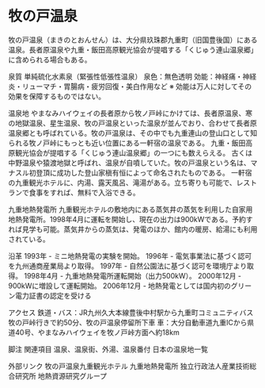 # 牧の戸温泉

牧の戸温泉（まきのとおんせん）は、大分県玖珠郡九重町（旧国豊後国）にある温泉。長者原温泉や九重・飯田高原観光協会が提唱する「くじゅう連山温泉郷」に含められる場合もある。

泉質
単純硫化水素泉（緊張性低張性温泉）
泉色：無色透明
効能：神経痛・神経炎・リューマチ・胃腸病・疲労回復・美白作用など
※ 効能は万人に対してその効果を保障するものではない。

温泉地
やまなみハイウェイの長者原から牧ノ戸峠にかけては、長者原温泉、寒の地獄温泉、星生温泉、牧の戸温泉といった温泉が並んでおり、合わせて長者原温泉郷とも呼ばれている。牧の戸温泉は、その中でも九重連山の登山口として知られる牧ノ戸峠にもっとも近い位置にある一軒宿の温泉である。
九重・飯田高原観光協会が提唱する「くじゅう連山温泉郷」の一つにも数えらえる。
古くは中野温泉や猿渡地獄と呼ばれ、温泉が自噴していた。牧の戸温泉という名は、マナスル初登頂に成功した登山家槇有恒によって命名されたものである。
一軒宿の九重観光ホテルに、内湯、露天風呂、滝湯がある。立ち寄りも可能で、レストランで食事をすれば、無料で入浴できる。

九重地熱発電所
九重観光ホテルの敷地内にある蒸気井の蒸気を利用した自家用地熱発電所。1998年4月に運転を開始し、現在の出力は900kWである。予約すれば見学も可能。蒸気井からの蒸気は、発電のほか、館内の暖房、給湯にも利用されている。

沿革
1993年 - ミニ地熱発電の実験を開始。
1996年 - 電気事業法に基づく認可を九州通商産業局より取得。
1997年 - 自然公園法に基づく認可を環境庁より取得。
1998年4月 - 九重地熱発電所運転開始（出力500kW）。
2000年12月 - 900kWに増設して運転開始。
2006年12月 - 地熱発電としては国内初のグリーン電力証書の認定を受ける

アクセス
鉄道・バス：JR九州久大本線豊後中村駅から九重町コミュニティバス牧の戸峠行きで約50分、牧の戸温泉停留所下車
車：大分自動車道九重ICから県道40号、やまなみハイウェイを牧ノ戸峠方面へ約18km

脚注
関連項目
温泉、温泉街、外湯、温泉番付
日本の温泉地一覧

外部リンク
牧の戸温泉九重観光ホテル
九重地熱発電所 独立行政法人産業技術総合研究所 地熱資源研究グループ